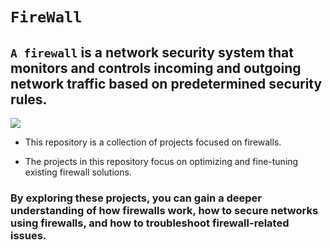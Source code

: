 # `FireWall`

## `A firewall` is a network security system that monitors and controls incoming and outgoing network traffic based on predetermined security rules.

![](https://www.simplilearn.com/ice9/free_resources_article_thumb/Firewall_2.png)

-  This repository is a collection of projects focused on firewalls.

- The projects in this repository focus on optimizing and fine-tuning existing firewall solutions.

### By exploring these projects, you can gain a deeper understanding of how firewalls work, how to secure networks using firewalls, and how to troubleshoot firewall-related issues.


